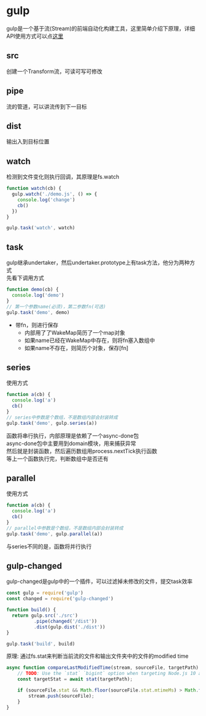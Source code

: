 # gulp
gulp是一个基于流(Stream)的前端自动化构建工具，这里简单介绍下原理，详细API使用方式可以点[这里](https://www.gulpjs.com.cn/)

## src
创建一个Transform流，可读可写可修改

## pipe
流的管道，可以讲流传到下一目标

## dist
输出入到目标位置

## watch
检测到文件变化则执行回调，其原理是fs.watch
```js
function watch(cb) {
  gulp.watch('./demo.js', () => {
    console.log('change')
    cb()
  })
}

gulp.task('watch', watch)
```

## task
gulp继承undertaker，然后undertaker.prototype上有task方法，他分为两种方式  
先看下调用方式
```js
function demo(cb) {
  console.log('demo')
}
// 第一个参数name(必须)，第二参数fn(可选)
gulp.task('demo', demo) 
```
- 带fn，则进行保存
  - 内部用了了WakeMap简历了一个map对象
  - 如果name已经在WakeMap中存在，则将fn塞入数组中
  - 如果name不存在，则简历个对象，保存[fn]

## series
使用方式
```js
function a(cb) {
  console.log('a')
  cb()
}
// series中参数是个数组，不是数组内部会封装转成
gulp.task('demo', gulp.series(a))
```
函数将串行执行，内部原理是依赖了一个async-done包  
async-done包中主要用到domain模块，用来捕获异常  
然后就是封装函数，然后遍历数组用process.nextTick执行函数  
等上一个函数执行完，判断数组中是否还有

## parallel
使用方式
```js
function a(cb) {
  console.log('a')
  cb()
}
// parallel中参数是个数组，不是数组内部会封装转成
gulp.task('demo', gulp.parallel(a))
```
与series不同的是，函数将并行执行  

## gulp-changed
gulp-changed是gulp中的一个插件，可以过滤掉未修改的文件，提交task效率
```js
const gulp = require('gulp')
const changed = require('gulp-changed')

function build() {
  return gulp.src('./src')
          .pipe(changed('/dist'))
          .dist(gulp.dist('./dist'))
}

gulp.task('build', build)
```
原理: 通过fs.stat来判断当前流的文件和输出文件夹中的文件的modified time
```js
async function compareLastModifiedTime(stream, sourceFile, targetPath) {
	// TODO: Use the `stat` `bigint` option when targeting Node.js 10 and Gulp supports it
	const targetStat = await stat(targetPath);

	if (sourceFile.stat && Math.floor(sourceFile.stat.mtimeMs) > Math.floor(targetStat.mtimeMs)) {
		stream.push(sourceFile);
	}
}
```
